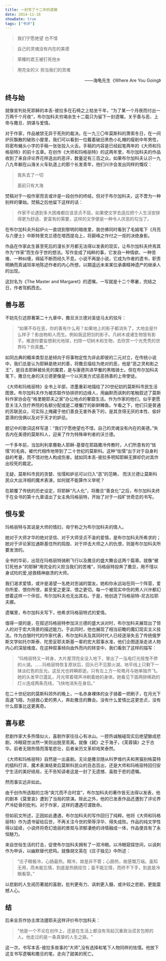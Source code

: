 ```yaml
---
title: 一封写了十二年的遗嘱
date: 2014-11-18
showDate: true
tags: ["书评"]
---
```

>我们宁愿绝望 也不惜

>自己的灵魂没有内在的美德

>荣耀的君王被钉死他乡

>用完全的义 担当我们的苦难

<div style="text-align:right">——海龟先生《Where Are You Going》</div>


## 终与始

就像宣判处死耶稣的本丢-彼拉多在石椅之上枯坐千年，“为了某一个月夜而付出一万两千个月夜”，布尔加科夫穷竭余生十二载只为留下一封遗嘱，关乎善与恶、上帝与撒旦、阴谋与爱情。

对于作家，作品被禁无异于死刑的裁决。在一九三〇年莫斯科的萧索冬日，在一间炉灰飘散的破败小屋里，我们可以看到一位戴着破旧黑色小礼帽的瘦削中年男性，将密布蝇头小字的手稿一张张投入火舌。手稿的内容是已经起笔两年的《大师和玛格丽特》的前十五章。在创作《大师和玛格丽特》的这两年里，布尔加科夫的作品收到了来自评论界花样迭出的恶评，数量足有三百之众。如果布尔加科夫认识一九八九年躺在山海关火车轨道上的那个长发青年，他们兴许会发出同样的慨叹：
>我失去了一切
>
>面前只有大海

<!--more-->

焚稿对于一般作家而言或许是一段创作的终结，但对于布尔加科夫，这不啻为一种别样的肇始。焚稿之后他留下这样的话：

<blockquote>作家不论遇到多大困难都应该坚贞不屈，如果使文学去适应把个人生活安排得更为舒适、更富有的需要，这样的文学便是一种令人厌恶的勾当了。</blockquote>

在布尔加科夫升起炉火一直烧到黎明的暗夜里，我仿佛同时看到了毛姆笔下《月亮与六便士》中斯特里克兰德在塔西提岛上，将巅峰之作付之一炬的决绝身影。

作品在作家此生甚至死后的漫长岁月都无法得以发表的现实，让布尔加科夫终焉其作为“作家”而生存于世的想法。写作变成了纯粹的事，它发自一种情欲、一种苦难、一种纠缠，绵延不断而经久不息。小说不再是小说，它成为作者的遗书，职责明确而真诚坦率地陈述作者的内心所想，以期遥远未来某位承袭精神遗产的继承人的出现。

这封名为《The Master and Margaret》的遗嘱，一写就是十二个寒暑，完结之日，作者驾鹤西去。


## 善与恶

不妨先引述原著第二十九章中，撒旦沃兰德对圣徒马太的驳斥：

> “如果不存在恶，你的善有什么用？如果地上的影子都消失了，大地会是什么样子？影由物和人而生。例如我这把剑的影子。凡树木或诸生物皆有影子。难道你要妄想剥光地球，扫除一切树木和生物，去欣赏一个光秃秃的世界吗？你真蠢。”

如同古典的概率类型总是倾向于将事物定性为非此即彼的二元对立，在传统小说中，我们总是认为耶稣是绝对的善，将撒旦描绘为绝对的恶，他是“恶之灵和影之王”，是目击耶稣被处死的魔君，是与康德共进早餐的黑暗骑士。但在布尔加科夫笔下，撒旦化身的沃兰德更像是一个以另类方式惩恶扬善的上帝使徒。

《大师和玛格丽特》全书上半部，浓墨重彩地描绘了20世纪初的莫斯科市民生活图景。布尔加科夫作为被苏联作协排挤的边缘人，用幽默而讽刺的笔触叙述了莫斯科作家协会在“格里鲍耶夫之家”办公地点的奢靡生活。作为作家的他们，似乎更愿意关注入住疗养院的名额分配或是二楼餐厅的新鲜鳟鱼。乍看之下，他们只是普通的苏联民众，可实际上掩藏于他们善良无害外表下的，是其贪得无厌的本性、偷奸耍滑的伎俩以及对于天才的妒忌。

题记中的歌词这样写道：“我们宁愿绝望也不惜，自己的灵魂没有内在的美德。”失去内在美德的莫斯科人，迎来了作为特殊审判者的沃兰德。

一千多年前，当加利利拿撒勒人耶稣-基督在耶路撒冷传教时，人们所患有的“怯懦”的毛病，被代代相传地带到了二十世纪的莫斯科。这种“怯懦”出于对于自身利益的考量，而不惜对他人构成伤害。就如同本丢-彼拉多明知耶稣无罪却仍对其作出绞死的裁定。

无疑，莫斯科市民的贪婪、怯懦和妒忌可以归入“恶”的范畴， 而沃兰德让莫斯科民众大出洋相的魔术表演，如何就不能算作义举呢？

在颠覆了传统的历史设定，将耶稣“凡人化”，将撒旦“善良化”之后，布尔加科夫终于在全书的第十九章请出了女主角玛格丽特，开始了对于一段旷世奇恋的书写。

## 恨与爱

玛格丽特与其说是大师的情妇，毋宁称之为布尔加科夫的情人。

她对于大师才华的绝对坚信、对于大师坚贞不渝的爱情，是布尔加科夫所希求的；她对于评论家拉通斯基住所的捣毁、对于抨击大师之人的仇恨，则是布尔加科夫所要发泄的。

全书的华彩，出现在玛格丽特骑刷飞行以及撒旦的盛大舞会这两个篇章。就像“被钉死他乡”的耶稣“用完全的义担当我们的苦难”，玛格丽特投奔了撒旦，用不惜以身试险的爱,拯救精神崩溃的大师。

我们渴求爱情，或许是渴望一名绝对忠诚的盟友。她和你永远站在同一个阵营，爱你所爱、恨你所恨，甚至爱之更深、恨之更切。每一个被现实中伤的男人兴许都幻想着这样一个伴侣，布尔加科夫也无出其右。于是，他创造了玛格丽特-尼古拉耶夫娜。

遗嘱里，布尔加科夫写下，他希求玛格丽特式的爱情。

值得一提的是，在叙述玛格丽特参加沃兰德的盛大派对时，布尔加科夫展现出了惊人的对于宏大场景的描述能力。于此同时，他也展现了相当前瞻的魔幻现实主义技法。作为白银时代的作家代表，布尔加科夫及其同时代人已经逐渐失去了传统俄罗斯文学如托尔斯泰、陀思妥耶夫斯基一辈的宏大叙事水准，他们企图逐渐走进人物内心的深层维度。在这种叙事倾向由外而内的转变中，我们看到了这样的描写：

<blockquote>“玛格丽特又一转身，大片屋顶完全没入地下，冒出了一泓电灯光摇曳不停的火湖。……玛格丽特恢复原状后，回头已不见那火湖，地平线上只剩下一抹淡红色的反光。这反光也转瞬即逝。只有左上方一轮皓月与她单独齐飞。她的头发早已蓬乱，月光带着啸声冲刷着她的身体。她看见下面两排稀疏的灯火连成两条亮线，飞快地消失在身后。”</blockquote>

在二十世纪初的莫斯科郊外的晚上，一名赤身裸体的女子骑着一把刷子，在月光下高速飞翔，为拯救心爱的男人，奔赴撒旦的舞会。没有什么爱情比这更忠贞，没有什么叙事比这更离奇。

## 喜与悲

悲剧作家大多热情似火，喜剧作家往往心有冰山。一腔热诚触碰现实后绝望酿成悲剧，冷眼窥世淡然一笑则出脱至乖离。就像《弑》之于海子，《芙蓉镇》之于古华。前者无限热情而落笔悲壮，后者亲历文革却戏笑泰然。

《大师和玛格丽特》自然是一出喜剧。无论是撒旦随从科罗维约夫和黑猫别格莫特的插科打诨，魔术表演结束后莫斯科民众的丑态百出，还是大师和玛格丽特回归安宁生活的美好结局，无不告知读者这是一封了无遗憾、喜胜于悲的遗嘱。

然而事实远非如此。

由于创作所选取的立场“突兀而不合时宜”，布尔加科夫的著作皆无法得以发表，他的剧本《莫里哀》遭到了当局的禁演。除此之外，他的已发表作品还遭到了评论界严冷砭骨的批判。对于作家，这样的遭遇可谓致命。

但如前文所述，正因如此遭遇，布尔加科夫的写作回归了纯粹。他将《大师和玛格丽特》作为遗书留给后世，不再关注今世的荣辱浮华、得失成败。作品的纯文学性得以延续，小说终将奇幻诡丽的景观与浓郁凄绝的诗情融成一体，作品便具有了永恒魅力。

来自世俗生活的打击，促使布尔加科夫拥有了一双冷眼。以冷眼窥探世间，以讽刺作为申诉，以幽默替代悲鸣。就像胡文英在《庄子独见》中所述：

<blockquote>“庄子眼极冷，心肠最热。眼冷，故是非不管；心肠热，故感慨万端。虽知无用，而未能忘情，到底是热肠挂住；虽不能忘情，而终不下手，到底是冷眼看穿。”</blockquote>
以悲剧的人生阅历著就的喜剧，批判更有力、讽刺更入髓，或许较之悲剧，更能震撼人心。

## 结

后来全苏作协主席法捷耶夫这样评价布尔加科夫：
<blockquote>"他是一个不论在创作上，还是在生活上都没有背起沉重政治谎言包袱的人。他走过的是一条真挚的人生之路。"</blockquote>
这一次，书写本丢-彼拉多故事的“大师”,没有选择和笔下人物同样的怯懦。他放下这支书写遗嘱和撒旦的笔，走向了甜美的死亡。

&nbsp;
